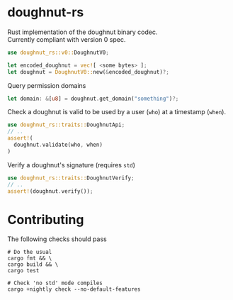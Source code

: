 # doughnut-rs
Rust implementation of the doughnut binary codec.  
Currently compliant with version 0 spec.  

```rust
use doughnut_rs::v0::DoughnutV0;

let encoded_doughnut = vec![ <some bytes> ];
let doughnut = DoughnutV0::new(&encoded_doughnut)?;
```

Query permission domains
```rust
let domain: &[u8] = doughnut.get_domain("something")?;
```

Check a doughnut is valid to be used by a user (`who`) at a timestamp (`when`).  
```rust
use doughnut_rs::traits::DoughnutApi;
// ..
assert!(
  doughnut.validate(who, when)
)
```

Verify a doughnut's signature (requires `std`)
```rust
use doughnut_rs::traits::DoughnutVerify;
// ..
assert!(doughnut.verify());
```

# Contributing
The following checks should pass  
```
# Do the usual
cargo fmt && \
cargo build && \
cargo test

# Check 'no std' mode compiles
cargo +nightly check --no-default-features
```
